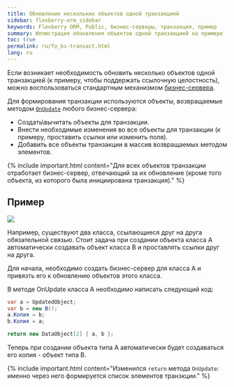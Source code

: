 ```yaml
---
title: Обновление нескольких объектов одной транзакцией
sidebar: flexberry-orm_sidebar
keywords: Flexberry ORM, Public, бизнес-серверы, транзакция, пример
summary: Иллюстрация обновления объектов одной транзакцией на примере
toc: true
permalink: ru/fo_bs-transact.html
lang: ru
---
```


Если возникает необходимость обновить несколько объектов одной транзакцией (к примеру, чтобы поддержать ссылочную целостность), можно воспользоваться стандартным механизмом [бизнес-сервера](fo_business-server.html).

Для формирования транзакции используются объекты, возвращаемые методом [`OnUpdate`](fo_bs-example.html) любого бизнес-сервера:

* Создать\вычитать объекты для транзакции.
* Внести необходимые изменения во все объекты для транзакции (к примеру, проставить ссылки или изменить поля).
* Добавить все объекты транзакции в массив возвращаемых методом элементов.

{% include important.html content="Для всех объектов транзакции отработает бизнес-сервер, отвечающий за их обновление (кроме того объекта, из которого была инициирована транзакция)." %}

## Пример

![](/images/pages/products/flexberry-orm/business-servers/bs-transact-example.png)

Например, существуют два класса, ссылающиеся друг на друга обязательной связью. Стоит задача при создании объекта класса A автоматически создавать объект класса В и проставлять ссылки друг на друга.

Для начала, необходимо создать бизнес-сервер для класса A и привязть его к обновлению объектов этого класса.

В методе OnUpdate класса A необходимо написать следующий код:

```csharp
var a = UpdatedObject;
var b = new B();
a.Копия = b;
b.Копия = a;

return new DataObject[2] { a, b }; 
```

Теперь при создании объекта типа А автоматически будет создаваться его копия - объект типа В.

{% include important.html content="Изменился `return` метода `OnUpdate`: именно через него формируется список элементов транзкции." %}
